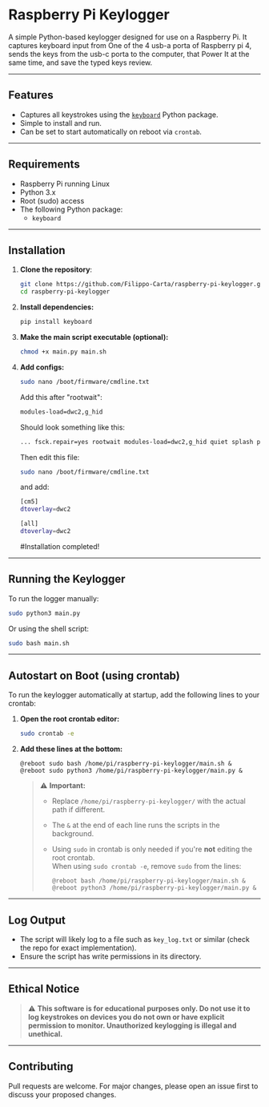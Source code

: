 # Raspberry Pi Keylogger

A simple Python-based keylogger designed for use on a Raspberry Pi. It captures keyboard input from One of the 4 usb-a porta of Raspberry pi 4, sends the keys from the usb-c porta to the computer, that Power It at the same time, and save the typed keys review.

---

## Features

- Captures all keystrokes using the [`keyboard`](https://pypi.org/project/keyboard/) Python package.
- Simple to install and run.
- Can be set to start automatically on reboot via `crontab`.

---

## Requirements

- Raspberry Pi running Linux
- Python 3.x
- Root (sudo) access
- The following Python package:
  - `keyboard`

---

## Installation

1. **Clone the repository**:

   ```bash
   git clone https://github.com/Filippo-Carta/raspberry-pi-keylogger.git
   cd raspberry-pi-keylogger
   ```

2. **Install dependencies:**

   ```bash
   pip install keyboard
   ```

3. **Make the main script executable (optional):**

   ```bash
   chmod +x main.py main.sh
   ```

4. **Add configs:**

   ```bash
   sudo nano /boot/firmware/cmdline.txt
   ```
   Add this after "rootwait":
   ```txt
   modules-load=dwc2,g_hid
   ```
   Should look something like this:
   ```txt
   ... fsck.repair=yes rootwait modules-load=dwc2,g_hid quiet splash p ...
   ```
   Then edit this file:
   ```bash
   sudo nano /boot/firmware/cmdline.txt
   ```
   and add:
   ```bash
   [cm5]
   dtoverlay=dwc2

   [all]
   dtoverlay=dwc2
   ```
   
   #Installation completed!

---

## Running the Keylogger

To run the logger manually:

```bash
sudo python3 main.py
```

Or using the shell script:

```bash
sudo bash main.sh
```

---

## Autostart on Boot (using crontab)

To run the keylogger automatically at startup, add the following lines to your crontab:

1. **Open the root crontab editor:**

   ```bash
   sudo crontab -e
   ```

2. **Add these lines at the bottom:**

   ```cron
   @reboot sudo bash /home/pi/raspberry-pi-keylogger/main.sh &
   @reboot sudo python3 /home/pi/raspberry-pi-keylogger/main.py &
   ```

   > ⚠️ **Important:**
   >
   > - Replace `/home/pi/raspberry-pi-keylogger/` with the actual path if different.
   > - The `&` at the end of each line runs the scripts in the background.
   > - Using `sudo` in crontab is only needed if you're **not** editing the root crontab.  
   >   When using `sudo crontab -e`, remove `sudo` from the lines:
   >
   >   ```cron
   >   @reboot bash /home/pi/raspberry-pi-keylogger/main.sh &
   >   @reboot python3 /home/pi/raspberry-pi-keylogger/main.py &
   >   ```

---

## Log Output

- The script will likely log to a file such as `key_log.txt` or similar (check the repo for exact implementation).
- Ensure the script has write permissions in its directory.

---

## Ethical Notice

> ⚠️ **This software is for educational purposes only. Do not use it to log keystrokes on devices you do not own or have explicit permission to monitor. Unauthorized keylogging is illegal and unethical.**

---



## Contributing

Pull requests are welcome. For major changes, please open an issue first to discuss your proposed changes.
